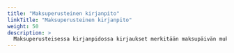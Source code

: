 ```yaml
---
title: "Maksuperusteinen kirjanpito"
linkTitle: "Maksuperusteinen kirjanpito"
weight: 50
description: >
  Maksuperusteisessa kirjanpidossa kirjaukset merkitään maksupäivän mukaan. Kirjanpidon pohjana käytetään tiliotteita.
--- 
```

